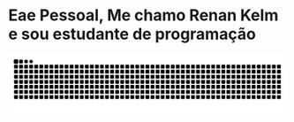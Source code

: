 # Eae Pessoal, Me chamo Renan Kelm e sou estudante de programação
![snake gif](https://github.com/renankelm10/renankelm10/blob/output/github-contribution-grid-snake-dark.svg)
<!--
**renankelm10/renankelm10** is a ✨ _special_ ✨ repository because its `README.md` (this file) appears on your GitHub profile.

Here are some ideas to get you started:

-  I’m currently working on ...
- 🌱 I’m currently learning ...
- 👯 I’m looking to collaborate on ...
- 🤔 I’m looking for help with ...
- 💬 Ask me about ...
- 📫 How to reach me: ...
- 😄 Pronouns: ...
-  Fun fact: ...
-->
